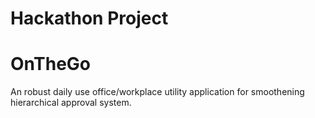 # Hackathon Project
# OnTheGo
An robust daily use office/workplace utility application for smoothening hierarchical approval system.
